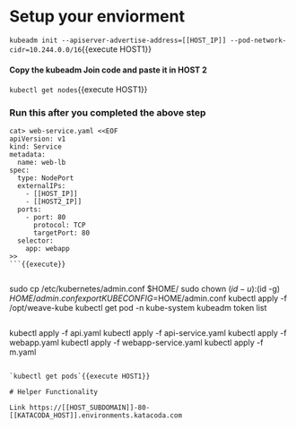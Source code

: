 # Setup your enviorment

`kubeadm init --apiserver-advertise-address=[[HOST_IP]] --pod-network-cidr=10.244.0.0/16`{{execute HOST1}}

#### Copy the kubeadm Join code and paste it in HOST 2

`kubectl get nodes`{{execute HOST1}}

### Run this after you completed the above step

```
cat> web-service.yaml <<EOF
apiVersion: v1
kind: Service
metadata:
  name: web-lb
spec:
  type: NodePort
  externalIPs:
    - [[HOST_IP]]
    - [[HOST2_IP]]
  ports:
    - port: 80
      protocol: TCP
      targetPort: 80
  selector:
    app: webapp
>>
```{{execute}}


```
sudo cp /etc/kubernetes/admin.conf $HOME/
sudo chown $(id -u):$(id -g) $HOME/admin.conf
export KUBECONFIG=$HOME/admin.conf
kubectl apply -f /opt/weave-kube
kubectl get pod -n kube-system
kubeadm token list
```{{execute interrupt}}

```
kubectl apply -f api.yaml
kubectl apply -f api-service.yaml
kubectl apply -f webapp.yaml
kubectl apply -f webapp-service.yaml
kubectl apply -f m.yaml
```{{execute }}

`kubectl get pods`{{execute HOST1}}

# Helper Functionality

Link https://[[HOST_SUBDOMAIN]]-80-[[KATACODA_HOST]].environments.katacoda.com